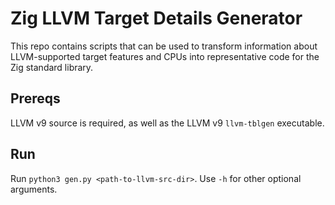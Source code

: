 # Zig LLVM Target Details Generator
This repo contains scripts that can be used to transform information about LLVM-supported target features and CPUs into representative code for the Zig standard library.

## Prereqs
LLVM v9 source is required, as well as the LLVM v9 `llvm-tblgen` executable.

## Run
Run `python3 gen.py <path-to-llvm-src-dir>`. Use `-h` for other optional arguments.

